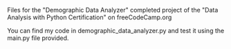 Files for the "Demographic Data Analyzer" completed project of the "Data Analysis with Python Certification" on freeCodeCamp.org

You can find my code in demographic_data_analyzer.py and test it using the main.py file provided.
